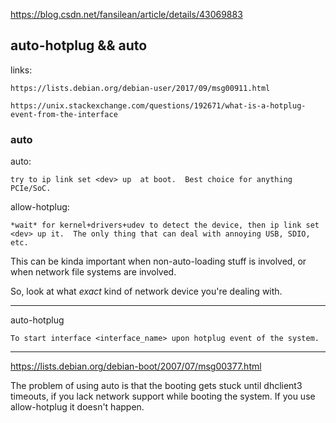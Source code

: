 https://blog.csdn.net/fansilean/article/details/43069883


## auto-hotplug && auto 

links:

    https://lists.debian.org/debian-user/2017/09/msg00911.html

    https://unix.stackexchange.com/questions/192671/what-is-a-hotplug-event-from-the-interface

### auto

auto:            

    try to ip link set <dev> up  at boot.  Best choice for anything PCIe/SoC.

allow-hotplug:   

    *wait* for kernel+drivers+udev to detect the device, then ip link set <dev> up it.  The only thing that can deal with annoying USB, SDIO, etc.


This can be kinda important when non-auto-loading stuff is involved, or when network file systems are involved.

So, look at what *exact* kind of network device you're dealing with.



---

auto-hotplug

    To start interface <interface_name> upon hotplug event of the system.

---

https://lists.debian.org/debian-boot/2007/07/msg00377.html

The problem of using auto is that the booting gets stuck until
dhclient3 timeouts, if you lack network support while booting the
system. If you use allow-hotplug it doesn't happen.





